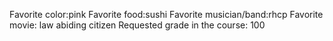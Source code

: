 Favorite color:pink 
Favorite food:sushi 
Favorite musician/band:rhcp 
Favorite movie: law abiding citizen
Requested grade in the course: 100
